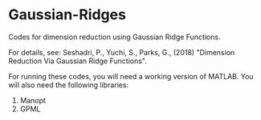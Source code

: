 # Gaussian-Ridges
Codes for dimension reduction using Gaussian Ridge Functions. 

For details, see: 
Seshadri, P., Yuchi, S., Parks, G., (2018) "Dimension Reduction Via Gaussian Ridge Functions".

For running these codes, you will need a working version of MATLAB. You will also need the following libraries:
1. Manopt
2. GPML 
